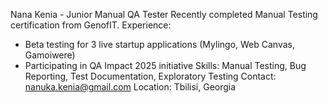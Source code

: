 Nana Kenia - Junior Manual QA Tester
Recently completed Manual Testing certification from GenofIT. 
Experience:
- Beta testing for 3 live startup applications (Mylingo, Web Canvas, Gamoiwere)
- Participating in QA Impact 2025 initiative
Skills: Manual Testing, Bug Reporting, Test Documentation, Exploratory Testing
Contact: nanuka.kenia@gmail.com
Location: Tbilisi, Georgia
